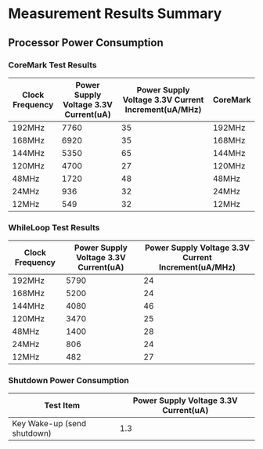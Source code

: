 # Measurement Results Summary

## Processor Power Consumption

### CoreMark Test Results

| Clock Frequency | Power Supply Voltage 3.3V Current(uA) | Power Supply Voltage 3.3V Current Increment(uA/MHz) | CoreMark |
|-----------------|---------------------------------------|---------------------------------------------------|----------|
| 192MHz | 7760 | 35 | 192MHz |
| 168MHz | 6920 | 35 | 168MHz |
| 144MHz | 5350 | 65 | 144MHz |
| 120MHz | 4700 | 27 | 120MHz |
| 48MHz | 1720 | 48 | 48MHz |
| 24MHz | 936 | 32 | 24MHz |
| 12MHz | 549 | 32 | 12MHz |

### WhileLoop Test Results

| Clock Frequency | Power Supply Voltage 3.3V Current(uA) | Power Supply Voltage 3.3V Current Increment(uA/MHz) |
|-----------------|---------------------------------------|---------------------------------------------------|
| 192MHz | 5790 | 24 |
| 168MHz | 5200 | 24 |
| 144MHz | 4080 | 46 |
| 120MHz | 3470 | 25 |
| 48MHz | 1400 | 28 |
| 24MHz | 806 | 24 |
| 12MHz | 482 | 27 |

### Shutdown Power Consumption

| Test Item | Power Supply Voltage 3.3V Current(uA) |
|-----------|---------------------------------------|
| Key Wake-up (send shutdown) | 1.3 |


